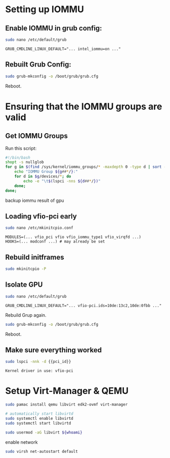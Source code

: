 # Setting up IOMMU

## Enable IOMMU in grub config:

```bash
sudo nano /etc/default/grub
```
```
GRUB_CMDLINE_LINUX_DEFAULT="... intel_iommu=on ..."
```

## Rebuilt Grub Config:

```bash
sudo grub-mkconfig -o /boot/grub/grub.cfg  
```
Reboot.


# Ensuring that the IOMMU groups are valid

## Get IOMMU Groups

Run this script:
```bash
#!/bin/bash
shopt -s nullglob
for g in $(find /sys/kernel/iommu_groups/* -maxdepth 0 -type d | sort -V); do
    echo "IOMMU Group ${g##*/}:"
    for d in $g/devices/*; do
        echo -e "\t$(lspci -nns ${d##*/})"
    done;
done;
```

backup iommu result of gpu


## Loading vfio-pci early

```bash
sudo nano /etc/mkinitcpio.conf
```
```
MODULES=(... vfio_pci vfio vfio_iommu_type1 vfio_virqfd ...)
HOOKS=(... modconf ...) # may already be set
```

## Rebuild initframes
```bash
sudo mkinitcpio -P 
```


## Isolate GPU

```bash
sudo nano /etc/default/grub
```
```
GRUB_CMDLINE_LINUX_DEFAULT="... vfio-pci.ids=10de:13c2,10de:0fbb ..."
```

Rebuild Grup again.
```bash
sudo grub-mkconfig -o /boot/grub/grub.cfg  
```
Reboot.

## Make sure everything worked
```bash
sudo lspci -nnk -d {{pci_id}}
```
```
Kernel driver in use: vfio-pci
```

# Setup Virt-Manager & QEMU

```bash
sudo pamac install qemu libvirt edk2-ovmf virt-manager

# automatically start libvirtd
sudo systemctl enable libvirtd 
sudo systemctl start libvirtd  

sudo usermod -aG libvirt ${whoami}
```

enable network
```bash
sudo virsh net-autostart default
```
